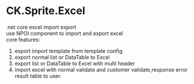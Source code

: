 # CK.Sprite.Excel
.net core excel import export  
use NPOI component to import and export excel  
core features:  
1. export import template from template config
2. export normal list<T> or DataTable to Excel
3. export list<T> or DataTable to Excel with multi header
4. import excel with normal validate and customer validate,response error result table to user.
